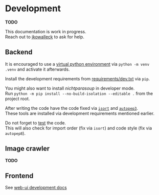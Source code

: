 # Development

**TODO**

This documentation is work in progress.   
Reach out to [jkowalleck](https://github.com/jkowalleck) to ask for help.


## Backend

It is encouraged to use a [virtual python environment](https://docs.python.org/3/library/venv.html)
via `python -m venv .venv` and activate it afterwards.

Install the development requirements from [requirements/dev.txt](../../../requirements/dev.txt) via `pip`.

You might also want to install _nichtparasoup_ in developer mode.  
Run `python -m pip install --no-build-isolation --editable .` from the project root.

After writing the code have the code fixed via
[`isort`](https://pypi.org/project/isort/) and
[`autopep3`](https://pypi.org/project/autopep3/).   
These tools are installed via development requirements mentioned earlier.

Do not forget to [test](testing.md) the code.  
This will also check for
import order (fix via `isort`) and
code style (fix via `autopep8`).

## Image crawler

**TODO**


## Frontend

See [web-ui development docs](../web-ui/index.md)
